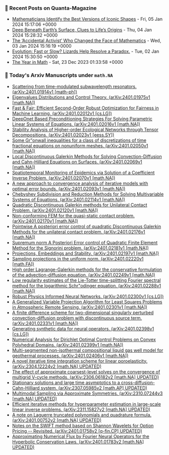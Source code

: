 ### 📝 Recent Posts on Quanta-Magazine
<!-- quanta starts -->
* <a href="https://www.quantamagazine.org/mathematicians-identify-the-best-versions-of-iconic-shapes-20240105/">Mathematicians Identify the Best Versions of Iconic Shapes</a> - Fri, 05 Jan 2024 15:17:06 +0000
* <a href="https://www.quantamagazine.org/deep-beneath-earths-surface-clues-to-lifes-origins-20240104/">Deep Beneath Earth’s Surface, Clues to Life’s Origins</a> - Thu, 04 Jan 2024 15:28:32 +0000
* <a href="https://www.quantamagazine.org/the-accidental-activist-who-changed-the-face-of-mathematics-20240103/">The ‘Accidental Activist’ Who Changed the Face of Mathematics</a> - Wed, 03 Jan 2024 15:16:19 +0000
* <a href="https://www.quantamagazine.org/evolution-fast-or-slow-lizards-help-resolve-a-paradox-20240102/">Evolution: Fast or Slow? Lizards Help Resolve a Paradox.</a> - Tue, 02 Jan 2024 15:30:50 +0000
* <a href="https://www.quantamagazine.org/the-biggest-discoveries-in-math-in-2023-20231222/">The Year in Math</a> - Sat, 23 Dec 2023 01:33:58 +0000
<!-- quanta ends -->
### 📝 Today's Arxiv Manuscripts under ``math.NA``
<!-- arxiv-math-na starts -->
* <a href="http://arxiv.org/abs/2401.01914">Scattering from time-modulated subwavelength resonators. (arXiv:2401.01914v1 [math-ph])</a>
* <a href="http://arxiv.org/abs/2401.01975">Eigenvalues Distributions and Control Theory. (arXiv:2401.01975v1 [math.NA])</a>
* <a href="http://arxiv.org/abs/2401.02012">Fast & Fair: Efficient Second-Order Robust Optimization for Fairness in Machine Learning. (arXiv:2401.02012v1 [cs.LG])</a>
* <a href="http://arxiv.org/abs/2401.02016">DeepOnet Based Preconditioning Strategies For Solving Parametric Linear Systems of Equations. (arXiv:2401.02016v1 [math.NA])</a>
* <a href="http://arxiv.org/abs/2401.02023">Stability Analysis of Higher-order Ecological Networks through Tensor Decompositions. (arXiv:2401.02023v1 [eess.SY])</a>
* <a href="http://arxiv.org/abs/2401.02050">Some Gr"onwall inequalities for a class of discretizations of time fractional equations on nonuniform meshes. (arXiv:2401.02050v1 [math.NA])</a>
* <a href="http://arxiv.org/abs/2401.02069">Local Discontinuous Galerkin Methods for Solving Convection-Diffusion and Cahn-Hilliard Equations on Surfaces. (arXiv:2401.02069v1 [math.NA])</a>
* <a href="http://arxiv.org/abs/2401.02070">Spatiotemporal Monitoring of Epidemics via Solution of a Coefficient Inverse Problem. (arXiv:2401.02070v1 [math.NA])</a>
* <a href="http://arxiv.org/abs/2401.02093">A new approach to convergence analysis of iterative models with optimal error bounds. (arXiv:2401.02093v1 [math.NA])</a>
* <a href="http://arxiv.org/abs/2401.02114">Chebyshev Subdivision and Reduction Methods for Solving Multivariable Systems of Equations. (arXiv:2401.02114v1 [math.NA])</a>
* <a href="http://arxiv.org/abs/2401.02120">Quadratic Discontinuous Galerkin methods for Unilateral Contact Problem. (arXiv:2401.02120v1 [math.NA])</a>
* <a href="http://arxiv.org/abs/2401.02170">Non-conforming FEM for the quasi-static contact problem. (arXiv:2401.02170v1 [math.NA])</a>
* <a href="http://arxiv.org/abs/2401.02176">Pointwise A posteriori error control of quadratic Discontinuous Galerkin Methods for the unilateral contact problem. (arXiv:2401.02176v1 [math.NA])</a>
* <a href="http://arxiv.org/abs/2401.02181">Supremum norm A Posteriori Error control of Quadratic Finite Element Method for the Signorini problem. (arXiv:2401.02181v1 [math.NA])</a>
* <a href="http://arxiv.org/abs/2401.02197">Projections, Embeddings and Stability. (arXiv:2401.02197v1 [math.NA])</a>
* <a href="http://arxiv.org/abs/2401.02220">Sampling projections in the uniform norm. (arXiv:2401.02220v1 [math.FA])</a>
* <a href="http://arxiv.org/abs/2401.02249">High order Lagrange-Galerkin methods for the conservative formulation of the advection-diffusion equation. (arXiv:2401.02249v1 [math.NA])</a>
* <a href="http://arxiv.org/abs/2401.02288">Low regularity estimates of the Lie-Totter time-splitting Fourier spectral method for the logarithmic Schr"odinger equation. (arXiv:2401.02288v1 [math.NA])</a>
* <a href="http://arxiv.org/abs/2401.02300">Robust Physics Informed Neural Networks. (arXiv:2401.02300v1 [cs.LG])</a>
* <a href="http://arxiv.org/abs/2401.02301">A Generalized Variable Projection Algorithm for Least Squares Problems in Atmospheric Remote Sensing. (arXiv:2401.02301v1 [math.NA])</a>
* <a href="http://arxiv.org/abs/2401.02331">A finite difference scheme for two-dimensional singularly perturbed convection-diffusion problem with discontinuous source term. (arXiv:2401.02331v1 [math.NA])</a>
* <a href="http://arxiv.org/abs/2401.02398">Generating synthetic data for neural operators. (arXiv:2401.02398v1 [cs.LG])</a>
* <a href="http://arxiv.org/abs/2401.02399">Numerical Analysis for Dirichlet Optimal Control Problems on Convex Polyhedral Domains. (arXiv:2401.02399v1 [math.NA])</a>
* <a href="http://arxiv.org/abs/2401.02406">Multi-segmented non-isothermal compositional liquid gas well model for geothermal processes. (arXiv:2401.02406v1 [math.NA])</a>
* <a href="http://arxiv.org/abs/2304.12224">A novel iterative time integration scheme for linear poroelasticity. (arXiv:2304.12224v2 [math.NA] UPDATED)</a>
* <a href="http://arxiv.org/abs/2306.06182">The effect of approximate coarsest-level solves on the convergence of multigrid V-cycle methods. (arXiv:2306.06182v2 [math.NA] UPDATED)</a>
* <a href="http://arxiv.org/abs/2307.05985">Stationary solutions and large time asymptotics to a cross-diffusion-Cahn-Hilliard system. (arXiv:2307.05985v2 [math.AP] UPDATED)</a>
* <a href="http://arxiv.org/abs/2310.07244">Multimodal Sampling via Approximate Symmetries. (arXiv:2310.07244v3 [math.NA] UPDATED)</a>
* <a href="http://arxiv.org/abs/2311.15827">Efficient iterative methods for hyperparameter estimation in large-scale linear inverse problems. (arXiv:2311.15827v2 [math.NA] UPDATED)</a>
* <a href="http://arxiv.org/abs/2401.00752">A note on Laguerre truncated polynomials and quadrature formula. (arXiv:2401.00752v2 [math.NA] UPDATED)</a>
* <a href="http://arxiv.org/abs/2401.01758">Notes on the SWIFT method based on Shannon Wavelets for Option Pricing -- Revisited. (arXiv:2401.01758v2 [q-fin.CP] UPDATED)</a>
* <a href="http://arxiv.org/abs/2401.01783">Approximating Numerical Flux by Fourier Neural Operators for the Hyperbolic Conservation Laws. (arXiv:2401.01783v2 [math.NA] UPDATED)</a>
<!-- arxiv-math-na ends -->
